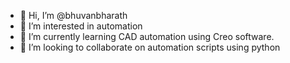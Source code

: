 - 👋 Hi, I’m @bhuvanbharath
- 👀 I’m interested in automation
- 🌱 I’m currently learning CAD automation using Creo software.
- 💞️ I’m looking to collaborate on automation scripts using python

<!---
bhuvanbharath/bhuvanbharath is a ✨ special ✨ repository because its `README.md` (this file) appears on your GitHub profile.
You can click the Preview link to take a look at your changes.
--->
